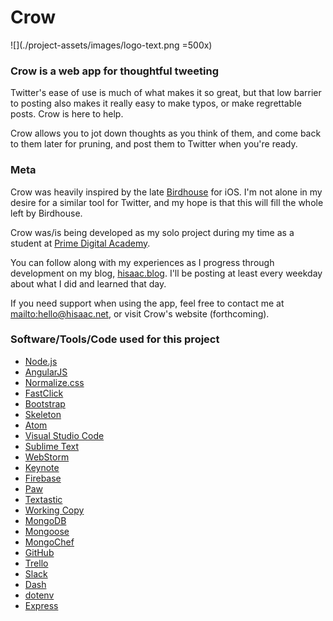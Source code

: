 # Crow

![](./project-assets/images/logo-text.png =500x)

### Crow is a web app for thoughtful tweeting

Twitter's ease of use is much of what makes it so great, but that low barrier to posting also makes it really easy to make typos, or make regrettable posts. Crow is here to help.

Crow allows you to jot down thoughts as you think of them, and come back to them later for pruning, and post them to Twitter when you're ready.

### Meta

Crow was heavily inspired by the late [Birdhouse](http://birdhouseapp.com) for iOS. I'm not alone in my desire for a similar tool for Twitter, and my hope is that this will fill the whole left by Birdhouse.

Crow was/is being developed as my solo project during my time as a student at [Prime Digital Academy](http://primeacademy.io).

You can follow along with my experiences as I progress through development on my blog, [hisaac.blog](http://hisaac.blog). I'll be posting at least every weekday about what I did and learned that day.

If you need support when using the app, feel free to contact me at <mailto:hello@hisaac.net>, or visit Crow's website (forthcoming).

### Software/Tools/Code used for this project

- [Node.js](https://nodejs.org/en/)
- [AngularJS](https://angularjs.org)
- [Normalize.css](https://necolas.github.io/normalize.css/)
- [FastClick](https://github.com/ftlabs/fastclick)
- [Bootstrap](http://getbootstrap.com)
- [Skeleton](http://getskeleton.com)
- [Atom](https://atom.io)
- [Visual Studio Code](https://code.visualstudio.com)
- [Sublime Text](https://www.sublimetext.com)
- [WebStorm](https://www.jetbrains.com/webstorm/)
- [Keynote](http://www.apple.com/keynote/)
- [Firebase](https://firebase.google.com)
- [Paw](https://paw.cloud)
- [Textastic](https://www.textasticapp.com/iphone.html)
- [Working Copy](https://workingcopyapp.com)
- [MongoDB](https://www.mongodb.com)
- [Mongoose](http://mongoosejs.com)
- [MongoChef](http://3t.io/mongochef/)
- [GitHub](http://github.com)
- [Trello](https://trello.com)
- [Slack](https://slack.com)
- [Dash](https://kapeli.com/dash)
- [dotenv](https://github.com/motdotla/dotenv)
- [Express](http://expressjs.com)
